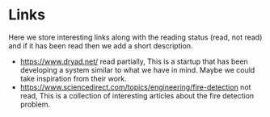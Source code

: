# Links

Here we store interesting links along with the reading status (read, not read) and if it has been read then we add a short description.

- https://www.dryad.net/ read partially, This is a startup that has been developing a system similar to what we have in mind. Maybe we could take inspiration from their work.
- https://www.sciencedirect.com/topics/engineering/fire-detection not read, This is a collection of interesting articles about the fire detection problem.
